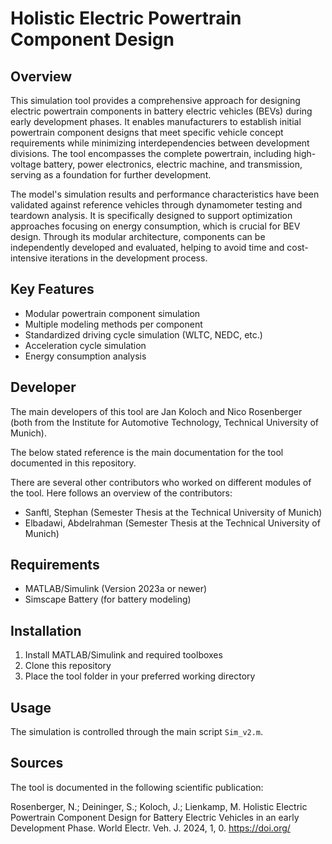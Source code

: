 # Holistic Electric Powertrain Component Design

## Overview
This simulation tool provides a comprehensive approach for designing electric powertrain components in battery electric vehicles (BEVs) during early development phases. It enables manufacturers to establish initial powertrain component designs that meet specific vehicle concept requirements while minimizing interdependencies between development divisions. The tool encompasses the complete powertrain, including high-voltage battery, power electronics, electric machine, and transmission, serving as a foundation for further development.

The model's simulation results and performance characteristics have been validated against reference vehicles through dynamometer testing and teardown analysis. It is specifically designed to support optimization approaches focusing on energy consumption, which is crucial for BEV design. Through its modular architecture, components can be independently developed and evaluated, helping to avoid time and cost-intensive iterations in the development process.

## Key Features
* Modular powertrain component simulation
* Multiple modeling methods per component
* Standardized driving cycle simulation (WLTC, NEDC, etc.)
* Acceleration cycle simulation
* Energy consumption analysis

## Developer
The main developers of this tool are Jan Koloch and Nico Rosenberger (both from the Institute for Automotive Technology, Technical University of Munich).

The below stated reference is the main documentation for the tool documented in this repository.

There are several other contributors who worked on different modules of the tool. Here follows an overview of the contributors:

* Sanftl, Stephan (Semester Thesis at the Technical University of Munich)
* Elbadawi, Abdelrahman (Semester Thesis at the Technical University of Munich)

## Requirements
* MATLAB/Simulink (Version 2023a or newer)
* Simscape Battery (for battery modeling)

## Installation
1. Install MATLAB/Simulink and required toolboxes
2. Clone this repository
3. Place the tool folder in your preferred working directory

## Usage
The simulation is controlled through the main script `Sim_v2.m`.

## Sources
The tool is documented in the following scientific publication:

Rosenberger, N.; Deininger, S.; Koloch, J.; Lienkamp, M. Holistic Electric Powertrain Component Design for Battery Electric Vehicles in an early Development Phase. World Electr. Veh. J. 2024, 1, 0. https://doi.org/
